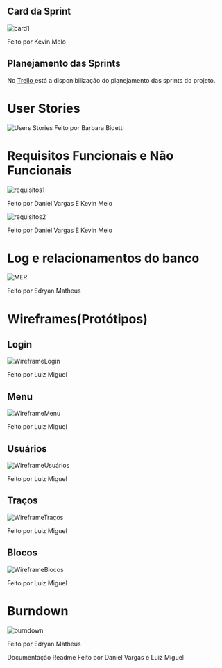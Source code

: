 ## Card da Sprint
![card1](https://github.com/Salitop/HandbookPlane_4ADS-A/blob/Sprint-1/Doc/Cards/Card_1.png)

Feito por Kevin Melo

## Planejamento das Sprints
No <a href='https://trello.com/b/n0Ky9r1p/api-4sem'> Trello </a>
está a disponibilização do planejamento das sprints do projeto.

# User Stories
![Users Stories](https://github.com/Salitop/HandbookPlane_4ADS-A/blob/Sprint-1/Doc/User%20Stories/UserStories.png)
Feito por Barbara Bidetti
# Requisitos Funcionais e Não Funcionais
![requisitos1](https://github.com/Salitop/HandbookPlane_4ADS-A/blob/Sprint-1/Doc/Requisitos/Requisitos_funcionais.png)

Feito por Daniel Vargas E Kevin Melo

![requisitos2](https://github.com/Salitop/HandbookPlane_4ADS-A/blob/Sprint-1/Doc/Requisitos/Requisitos_n%C3%A3o_funcionais.png)

Feito por Daniel Vargas E Kevin Melo

# Log e relacionamentos do banco

![MER](https://github.com/Salitop/HandbookPlane_4ADS-A/blob/Sprint-1/Doc/Banco/MER.png)

Feito por Edryan Matheus

# Wireframes(Protótipos)

## Login
![WireframeLogin](https://github.com/Salitop/HandbookPlane_4ADS-A/blob/Sprint-1/Doc/Wireframe/login.png)

Feito por Luiz Miguel

## Menu
![WireframeMenu](https://github.com/Salitop/HandbookPlane_4ADS-A/blob/Sprint-1/Doc/Wireframe/menu.png)

Feito por Luiz Miguel

## Usuários
![WireframeUsuários](https://github.com/Salitop/HandbookPlane_4ADS-A/blob/Sprint-1/Doc/Wireframe/usuarios.png)

Feito por Luiz Miguel

## Traços
![WireframeTraços](https://github.com/Salitop/HandbookPlane_4ADS-A/blob/Sprint-1/Doc/Wireframe/tracos.png)

Feito por Luiz Miguel

## Blocos
![WireframeBlocos](https://github.com/Salitop/HandbookPlane_4ADS-A/blob/Sprint-1/Doc/Wireframe/blocos.png)

Feito por Luiz Miguel

# Burndown

![burndown](https://github.com/Salitop/HandbookPlane_4ADS-A/blob/Sprint-1/Doc/Burndown/burndown_sprint1.png)

Feito por Edryan Matheus

Documentação Readme Feito por Daniel Vargas e Luiz Miguel
